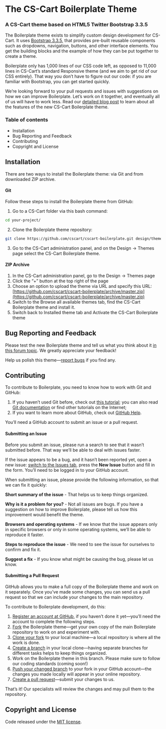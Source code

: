 # The CS-Cart Boilerplate Theme
### A CS-Cart theme based on HTML5 Twitter Bootstrap 3.3.5

The Boilerplate theme exists to simplify custom design development for CS-Cart. It uses [Bootstrap 3.3.5](http://getbootstrap.com/), that provides pre-built reusable components such as dropdowns, navigation, buttons, and other interface elements. You get the building blocks and the example of how they can be put together to create a theme.

Boilerplate only has 1,000 lines of our CSS code left, as opposed to 11,000 lines in CS-Cart’s standard Responsive theme (and we aim to get rid of our CSS entirely). That way you don’t have to figure out our code: if you are familiar with Bootstrap, you can get started quickly.

We’re looking forward to your pull requests and issues with suggestions on how we can improve Boilerplate. Let’s work on it together, and eventually all of us will have to work less.
Read our [detailed blog post](http://blog.cs-cart.com/2015/12/25/cs-cart-boilerplate-theme-minimum-of-code-maximum-of-flexibility/) to learn about all the features of the new CS-Cart Boilerplate theme.

### Table of contents

* Installation
* Bug Reporting and Feedback
* Contributing
* Copyright and License

## Installation
There are two ways to install the Boilerplate theme: via Git and from downloaded ZIP archive.
#### Git
Follow these steps to install the Boilerplate theme from GitHub:

1. Go to a CS-Cart folder via this bash command:
  ```bash
  cd your-project/
  ```

2. Clone the Boilerplate theme repository:
  ```bash
  git clone https://github.com/cscart/cscart-boilerplate.git design/themes/boilerplate
  ```

3. Go to the CS-Cart administration panel, and on the Design → Themes page select the CS-Cart Boilerplate theme.

#### ZIP Archive
1. In the CS-Cart administration panel, go to the Design → Themes page
2. Click the “+” button at the top right of the page
3. Choose an option to upload the theme via URL and specify this URL: [https://github.com/cscart/cscart-boilerplate/archive/master.zip](https://github.com/cscart/cscart-boilerplate/archive/master.zip)
4. Switch to the Browse all available themes tab, find the CS-Cart Boilerplate theme and install it.
5. Switch back to Installed theme tab and Activate the CS-Cart Boilerplate theme

## Bug Reporting and Feedback
Please test the new Boilerplate theme and tell us what you think about it [in this forum topic](http://forum.cs-cart.com/topic/43024-the-cs-cart-boilerplate-theme-for-developers-minimum-of-code-maximum-of-flexibility/). We greatly appreciate your feedback!

Help us polish this theme—[report bugs](https://github.com/cscart/cscart-boilerplate/issues) if you find any.

## Contributing
To contribute to Boilerplate, you need to know how to work with Git and GitHub:

1. If you haven’t used Git before, check out [this tutorial](http://try.github.io/); you can also read [Git documentation](https://git-scm.com/documentation) or find other tutorials on the Internet;
2. If you want to learn more about GitHub, check out [GitHub Help](https://help.github.com/). 

You’ll need a GitHub account to submit an issue or a pull request.

#### Submitting an Issue
Before you submit an issue, please run a search to see that it wasn’t submitted before. That way we’ll be able to deal with issues faster.

If the issue appears to be a bug, and it hasn’t been reported yet, open a new issue: [switch to the Issues tab](https://github.com/cscart/cscart-boilerplate/issues), press the **New Issue** button and fill in the form. You’ll need to be logged in to your GitHub account.

When submitting an issue, please provide the following information, so that we can fix it quickly:

**Short summary of the issue** - That helps us to keep things organized.

**Why is it a problem for you?** - Not all issues are bugs. If you have a suggestion on how to improve Boilerplate, please tell us how this improvement would benefit the theme.

**Browsers and operating systems** - If we know that the issue appears only in specific browsers or only in some operating systems, we’ll be able to reproduce it faster.

**Steps to reproduce the issue** - We need to see the issue for ourselves to confirm and fix it.

**Suggest a fix** - If you know what might be causing the bug, please let us know.

#### Submitting a Pull Request

GitHub allows you to make a full copy of the Boilerplate theme and work on it separately. Once you’ve made some changes, you can send us a pull request so that we can include your changes to the main repository.

To contribute to Boilerplate development, do this:

1. [Register an account at GitHub](https://github.com/join), if you haven’t done it yet—you’ll need the account to complete the following steps.
2. [Fork](https://help.github.com/articles/fork-a-repo/) the Boilerplate theme—get your own copy of the main Boilerplate repository to work on and experiment with.
3. [Clone your fork](https://help.github.com/articles/cloning-a-repository/) to your local machine—a local repository is where all the work is done.
4. [Create a branch](https://git-scm.com/book/en/v2/Git-Branching-Basic-Branching-and-Merging) in your local clone—having separate branches for different tasks helps to keep things organized.
5. Work on the Boilerplate theme in this branch. Please make sure to follow our coding standards (coming soon!)
6. [Push your changed branch](https://help.github.com/articles/pushing-to-a-remote/) to your fork in your GitHub account—the changes you made locally will appear in your online repository.
7. [Create a pull request](https://help.github.com/articles/using-pull-requests)—submit your changes to us.

That’s it! Our specialists will review the changes and may pull them to the repository.


## Copyright and License
Code released under the [MIT license](https://github.com/cscart/lithe/blob/master/LICENSE).
